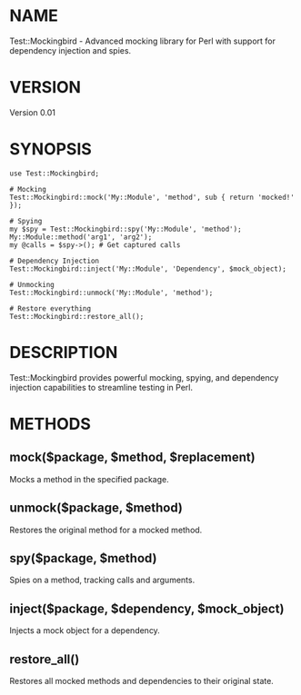 # NAME

Test::Mockingbird - Advanced mocking library for Perl with support for dependency injection and spies.

# VERSION

Version 0.01

# SYNOPSIS

    use Test::Mockingbird;

    # Mocking
    Test::Mockingbird::mock('My::Module', 'method', sub { return 'mocked!' });

    # Spying
    my $spy = Test::Mockingbird::spy('My::Module', 'method');
    My::Module::method('arg1', 'arg2');
    my @calls = $spy->(); # Get captured calls

    # Dependency Injection
    Test::Mockingbird::inject('My::Module', 'Dependency', $mock_object);

    # Unmocking
    Test::Mockingbird::unmock('My::Module', 'method');

    # Restore everything
    Test::Mockingbird::restore_all();

# DESCRIPTION

Test::Mockingbird provides powerful mocking, spying, and dependency injection capabilities to streamline testing in Perl.

# METHODS

## mock($package, $method, $replacement)

Mocks a method in the specified package.

## unmock($package, $method)

Restores the original method for a mocked method.

## spy($package, $method)

Spies on a method, tracking calls and arguments.

## inject($package, $dependency, $mock\_object)

Injects a mock object for a dependency.

## restore\_all()

Restores all mocked methods and dependencies to their original state.
